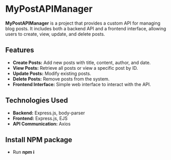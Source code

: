 # MyPostAPIManager

**MyPostAPIManager** is a project that provides a custom API for managing blog posts. It includes both a backend API and a frontend interface, allowing users to create, view, update, and delete posts.

## Features

- **Create Posts:** Add new posts with title, content, author, and date.
- **View Posts:** Retrieve all posts or view a specific post by ID.
- **Update Posts:** Modify existing posts.
- **Delete Posts:** Remove posts from the system.
- **Frontend Interface:** Simple web interface to interact with the API.

## Technologies Used

- **Backend:** Express.js, body-parser
- **Frontend:** Express.js, EJS
- **API Communication:** Axios

## Install NPM package

- Run **npm i** 
